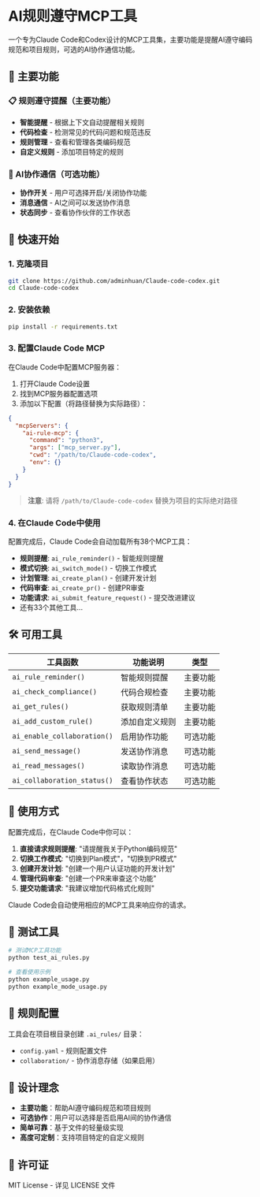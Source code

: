 # AI规则遵守MCP工具

一个专为Claude Code和Codex设计的MCP工具集，主要功能是提醒AI遵守编码规范和项目规则，可选的AI协作通信功能。

## 🎯 主要功能

### 📋 规则遵守提醒（主要功能）
- **智能提醒** - 根据上下文自动提醒相关规则
- **代码检查** - 检测常见的代码问题和规范违反
- **规则管理** - 查看和管理各类编码规范
- **自定义规则** - 添加项目特定的规则

### 🤝 AI协作通信（可选功能）
- **协作开关** - 用户可选择开启/关闭协作功能
- **消息通信** - AI之间可以发送协作消息
- **状态同步** - 查看协作伙伴的工作状态

## 🚀 快速开始

### 1. 克隆项目
```bash
git clone https://github.com/adminhuan/Claude-code-codex.git
cd Claude-code-codex
```

### 2. 安装依赖
```bash
pip install -r requirements.txt
```

### 3. 配置Claude Code MCP
在Claude Code中配置MCP服务器：

1. 打开Claude Code设置
2. 找到MCP服务器配置选项
3. 添加以下配置（将路径替换为实际路径）：

```json
{
  "mcpServers": {
    "ai-rule-mcp": {
      "command": "python3",
      "args": ["mcp_server.py"],
      "cwd": "/path/to/Claude-code-codex",
      "env": {}
    }
  }
}
```

> **注意**: 请将 `/path/to/Claude-code-codex` 替换为项目的实际绝对路径

### 4. 在Claude Code中使用
配置完成后，Claude Code会自动加载所有38个MCP工具：

- **规则提醒**: `ai_rule_reminder()` - 智能规则提醒
- **模式切换**: `ai_switch_mode()` - 切换工作模式
- **计划管理**: `ai_create_plan()` - 创建开发计划
- **代码审查**: `ai_create_pr()` - 创建PR审查
- **功能请求**: `ai_submit_feature_request()` - 提交改进建议
- 还有33个其他工具...

## 🛠️ 可用工具

| 工具函数 | 功能说明 | 类型 |
|---------|---------|------|
| `ai_rule_reminder()` | 智能规则提醒 | 主要功能 |
| `ai_check_compliance()` | 代码合规检查 | 主要功能 |
| `ai_get_rules()` | 获取规则清单 | 主要功能 |
| `ai_add_custom_rule()` | 添加自定义规则 | 主要功能 |
| `ai_enable_collaboration()` | 启用协作功能 | 可选功能 |
| `ai_send_message()` | 发送协作消息 | 可选功能 |
| `ai_read_messages()` | 读取协作消息 | 可选功能 |
| `ai_collaboration_status()` | 查看协作状态 | 可选功能 |

## 📖 使用方式

配置完成后，在Claude Code中你可以：

1. **直接请求规则提醒**: "请提醒我关于Python编码规范"
2. **切换工作模式**: "切换到Plan模式"，"切换到PR模式"
3. **创建开发计划**: "创建一个用户认证功能的开发计划"
4. **管理代码审查**: "创建一个PR来审查这个功能"
5. **提交功能请求**: "我建议增加代码格式化规则"

Claude Code会自动使用相应的MCP工具来响应你的请求。

## 🧪 测试工具
```bash
# 测试MCP工具功能
python test_ai_rules.py

# 查看使用示例
python example_usage.py
python example_mode_usage.py
```

## 📁 规则配置

工具会在项目根目录创建 `.ai_rules/` 目录：
- `config.yaml` - 规则配置文件
- `collaboration/` - 协作消息存储（如果启用）

## 🎯 设计理念

- **主要功能**：帮助AI遵守编码规范和项目规则
- **可选协作**：用户可以选择是否启用AI间的协作通信
- **简单可靠**：基于文件的轻量级实现
- **高度可定制**：支持项目特定的自定义规则

## 📄 许可证

MIT License - 详见 LICENSE 文件